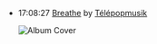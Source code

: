 *   17:08:27  [Breathe](http://goo.gl/CXTjO) by [Télépopmusik](http://www.last.fm/music/Télépopmusik)

    ![Album Cover](http://userserve-ak.last.fm/serve/174s/83822751.jpg "Deep Up")


